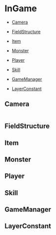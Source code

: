 # InGame
* [Camera](#camera)

* [FieldStructure](#fieldStructure)

* [Item](#item)

* [Monster](#monster)

* [Player](#player)

* [Skill](#skill)

* [GameManager](#gamemanager)

* [LayerConstant](#layerconstant)



## Camera
```

```

## FieldStructure

## Item

## Monster

## Player

## Skill

## GameManager

## LayerConstant
